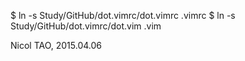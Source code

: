 $  ln -s Study/GitHub/dot.vimrc/dot.vimrc .vimrc
$  ln -s Study/GitHub/dot.vimrc/dot.vim .vim    

Nicol TAO, 2015.04.06
